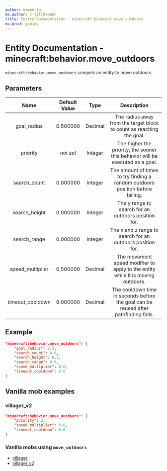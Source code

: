 ```yaml
---
author: mammerla
ms.author: v-jillheaden
title: Entity Documentation - minecraft:behavior.move_outdoors
ms.prod: gaming
---
```


# Entity Documentation - minecraft:behavior.move_outdoors

`minecraft:behavior.move_outdoors` compels an entity to move outdoors.

## Parameters

| Name| Default Value| Type| Description |
|:-----------:|:-----------:|:-----------:|:-----------:|
| goal_radius| 0.500000| Decimal| The radius away from the target block to count as reaching the goal. |
| priority|*not set*|Integer|The higher the priority, the sooner this behavior will be executed as a goal.|
| search_count| 0.000000| Integer| The amount of times to try finding a random outdoors position before failing. |
| search_height| 0.000000| Integer| The y range to search for an outdoors position for. |
| search_range| 0.000000| Integer| The x and z range to search for an outdoors position for. |
| speed_multiplier| 0.500000| Decimal| The movement speed modifier to apply to the entity while it is moving outdoors. |
| timeout_cooldown| 8.000000| Decimal| The cooldown time in seconds before the goal can be reused after pathfinding fails. |

## Example

```json
"minecraft:behavior.move_outdoors": {
    "goal_radius": 0.5,
    "search_count": 8.0,
    "search_height": 0.5,
    "search_range": 8.0,
    "speed_multiplier": 0.8,
    "timeout_cooldown": 8.0
}
```

## Vanilla mob examples

### villager_v2

```json
"minecraft:behavior.move_outdoors": {
    "priority": 2,
    "speed_multiplier": 0.8,
    "timeout_cooldown": 8.0
}
```

### Vanilla mobs using `move_outdoors`

- [villager](../../../../Source/VanillaBehaviorPack_Snippets/entities/villager.md)
- [villager_v2](../../../../source/vanillabehaviorpack_snippets/entities/villager_v2.md)
